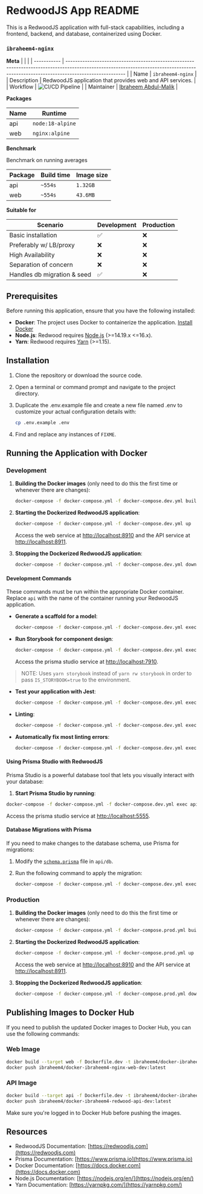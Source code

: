 # RedwoodJS App README

This is a RedwoodJS application with full-stack capabilities, including a frontend, backend, and database, containerized using Docker.

### `ibraheem4-nginx`

**Meta**
| | |
| ----------- | ------------------------------------------------------------------------------------------------------------------------------------------------------------------------------------ |
| Name | `ibraheem4-nginx` |
| Description | RedwoodJS application that provides web and API services. |
| Workflow | ![CI/CD Pipeline](https://github.com/ibraheem4/redwood-tutorial/actions/workflows/main.yml/badge.svg) |
| Maintainer | [Ibraheem Abdul-Malik](https://github.com/ibraheme4) |

**Packages**

| Name | Runtime          |
| ---- | ---------------- |
| api  | `node:18-alpine`  |
| web  | `nginx:alpine`   |

**Benchmark**

Benchmark on running averages

| Package | Build time | Image size |
| ------- | ---------- | ---------- |
| api     | `~554s`  | `1.32GB`    |
| web     | `~554s`  | `43.6MB`    |

**Suitable for**

| Scenario                    | Development | Production |
| --------------------------- | ----------- | ---------- |
| Basic installation          | ✅          | ❌             |
| Preferably w/ LB/proxy      | ❌          | ❌         |
| High Availability           | ❌          | ❌         |
| Separation of concern       | ❌          | ❌         |
| Handles db migration & seed | ✅          | ❌         |

## Prerequisites

Before running this application, ensure that you have the following installed:

- **Docker**: The project uses Docker to containerize the application. [Install Docker](https://docs.docker.com/get-docker/)
- **Node.js**: Redwood requires [Node.js](https://nodejs.org/en/) (>=14.19.x <=16.x).
- **Yarn**: Redwood requires [Yarn](https://yarnpkg.com/) (>=1.15).

## Installation

1. Clone the repository or download the source code.
2. Open a terminal or command prompt and navigate to the project directory.
3. Duplicate the .env.example file and create a new file named .env to customize your actual configuration details with:

   ```bash
   cp .env.example .env
   ```

4. Find and replace any instances of `FIXME`.

## Running the Application with Docker

### Development

1. **Building the Docker images** (only need to do this the first time or whenever there are changes):

   ```bash
   docker-compose -f docker-compose.yml -f docker-compose.dev.yml build
   ```

2. **Starting the Dockerized RedwoodJS application**:

   ```bash
   docker-compose -f docker-compose.yml -f docker-compose.dev.yml up
   ```

   Access the web service at [http://localhost:8910](http://localhost:8910) and the API service at [http://localhost:8911](http://localhost:8911).

3. **Stopping the Dockerized RedwoodJS application**:

   ```bash
   docker-compose -f docker-compose.yml -f docker-compose.dev.yml down
   ```

#### Development Commands

These commands must be run within the appropriate Docker container. Replace `api` with the name of the container running your RedwoodJS application.

- **Generate a scaffold for a model**:

  ```bash
  docker-compose -f docker-compose.yml -f docker-compose.dev.yml exec api yarn redwood g scaffold post
  ```

- **Run Storybook for component design**:

  ```bash
  docker-compose -f docker-compose.yml -f docker-compose.dev.yml exec api yarn storybook
  ```

   Access the prisma studio service at [http://localhost:7910](http://localhost:7910).

> NOTE: Uses `yarn storybook` instead of `yarn rw storybook` in order to pass `IS_STORYBOOK=true` to the environment.

- **Test your application with Jest**:

  ```bash
  docker-compose -f docker-compose.yml -f docker-compose.dev.yml exec api yarn rw test
  ```

- **Linting**:

  ```bash
  docker-compose -f docker-compose.yml -f docker-compose.dev.yml exec api yarn rw lint
  ```

- **Automatically fix most linting errors**:

  ```bash
  docker-compose -f docker-compose.yml -f docker-compose.dev.yml exec api yarn rw lint --fix
  ```

#### Using Prisma Studio with RedwoodJS

Prisma Studio is a powerful database tool that lets you visually interact with your database:

1. **Start Prisma Studio by running**:

  ```bash
  docker-compose -f docker-compose.yml -f docker-compose.dev.yml exec api yarn rw prisma studio
  ```

   Access the prisma studio service at [http://localhost:5555](http://localhost:5555).

#### Database Migrations with Prisma

If you need to make changes to the database schema, use Prisma for migrations:

1. Modify the [`schema.prisma`](api/db/schema.prisma) file in `api/db`.
2. Run the following command to apply the migration:

   ```bash
   docker-compose -f docker-compose.yml -f docker-compose.dev.yml exec api yarn rw prisma migrate dev
   ```


### Production

1. **Building the Docker images** (only need to do this the first time or whenever there are changes):

   ```bash
   docker-compose -f docker-compose.yml -f docker-compose.prod.yml build
   ```

2. **Starting the Dockerized RedwoodJS application**:

    ```bash
    docker-compose -f docker-compose.yml -f docker-compose.prod.yml up
    ```

   Access the web service at [http://localhost:8910](http://localhost:8910) and the API service at [http://localhost:8911](http://localhost:8911).

3. **Stopping the Dockerized RedwoodJS application**:

   ```bash
   docker-compose -f docker-compose.yml -f docker-compose.prod.yml down
   ```

## Publishing Images to Docker Hub

   If you need to publish the updated Docker images to Docker Hub, you can use the following commands:

   ### Web Image

   ```bash
   docker build --target web -f Dockerfile.dev -t ibraheem4/docker-ibraheem4-nginx-web-dev:latest .
   docker push ibraheem4/docker-ibraheem4-nginx-web-dev:latest
   ```

   ### API Image

   ```bash
   docker build --target api -f Dockerfile.dev -t ibraheem4/docker-ibraheem4-redwood-api-dev:latest .
   docker push ibraheem4/docker-ibraheem4-redwood-api-dev:latest
   ```

   Make sure you're logged in to Docker Hub before pushing the images.

## Resources

- RedwoodJS Documentation: [https://redwoodjs.com](https://redwoodjs.com)
- Prisma Documentation: [https://www.prisma.io](https://www.prisma.io)
- Docker Documentation: [https://docs.docker.com](https://docs.docker.com)
- Node.js Documentation: [https://nodejs.org/en/](https://nodejs.org/en/)
- Yarn Documentation: [https://yarnpkg.com/](https://yarnpkg.com/)

